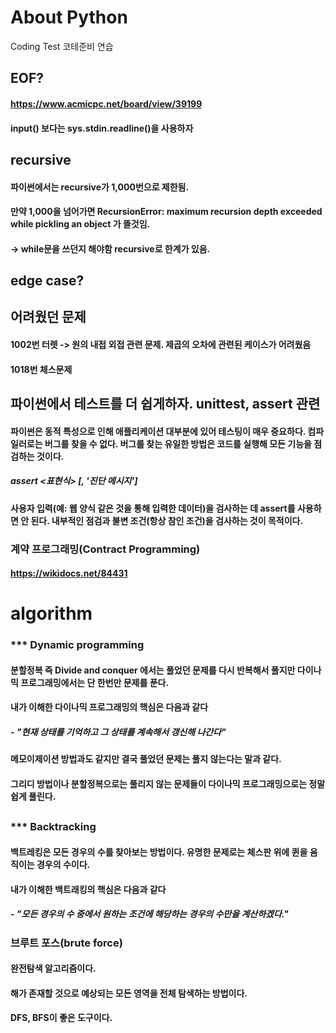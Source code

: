 

# About Python
Coding Test
코테준비 연습

## EOF?
####  https://www.acmicpc.net/board/view/39199
#### input() 보다는 sys.stdin.readline()을 사용하자


## recursive
#### 파이썬에서는 recursive가 1,000번으로 제한됨. 
#### 만약 1,000을 넘어가면 RecursionError: maximum recursion depth exceeded while pickling an object 가 뜰것임.
#### -> while문을 쓰던지 해야함 recursive로 한계가 있음.

## edge case? 

## 어려웠던 문제

#### 1002번 터렛 -> 원의 내접 외접 관련 문제. 제곱의 오차에 관련된 케이스가 어려웠음

#### 1018번 체스문제 

## 파이썬에서 테스트를 더 쉽게하자. unittest, assert 관련

#### 파이썬은 동적 특성으로 인해 애플리케이션 대부분에 있어 테스팅이 매우 중요하다. 컴파일러로는 버그를 찾을 수 없다. 버그를 찾는 유일한 방법은 코드를 실행해 모든 기능을 점검하는 것이다.
##### assert <표현식> [, '진단 메시지']
#### 사용자 입력(예: 웹 양식 같은 것을 통해 입력한 데이터)을 검사하는 데 assert를 사용하면 안 된다. 내부적인 점검과 불변 조건(항상 참인 조건)을 검사하는 것이 목적이다.

### 계약 프로그래밍(Contract Programming)
#### https://wikidocs.net/84431 


##


# algorithm

### *** Dynamic programming
#### 분할정복 즉 Divide and conquer 에서는 풀었던 문제를 다시 반복해서 풀지만 다이나믹 프로그래밍에서는 단 한번만 문제를 푼다.
#### 내가 이해한 다이나믹 프로그래밍의 핵심은 다음과 같다
##### - "현재 상태를 기억하고 그 상태를 계속해서 갱신해 나간다"
#### 메모이제이션 방법과도 같지만 결국 풀었던 문제는 풀지 않는다는 말과 같다.
#### 그리디 방법이나 분할정복으로는 풀리지 않는 문제들이 다이나믹 프로그래밍으로는 정말 쉽게 풀린다.

##


### *** Backtracking
#### 백트레킹은 모든 경우의 수를 찾아보는 방법이다. 유명한 문제로는 체스판 위에 퀸을 움직이는 경우의 수이다.
#### 내가 이해한 백트래킹의 핵심은 다음과 같다
##### - "모든 경우의 수 중에서 원하는 조건에 해당하는 경우의 수만을 계산하겠다."


### 브루트 포스(brute force)
#### 완전탐색 알고리즘이다. 
#### 해가 존재할 것으로 예상되는 모든 영역을 전체 탐색하는 방법이다.
#### DFS, BFS이 좋은 도구이다.
